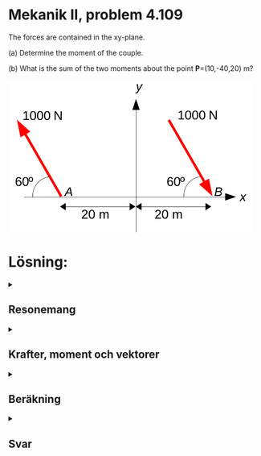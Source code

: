 # Mekanik II, problem 4.109

The forces are contained in the xy-plane. 

(a) Determine the moment of the couple.

(b) What is the sum of the two moments about the point $\mathbf{P}$=(10,-40,20) m?


![Mpar](./BF4_109a.png)


# Lösning:

<details>
    <summary>
        <h2>Resonemang<br></h2>
    </summary>
De två krafterna lika stora och motriktade. Därför bildar dem ett kraftpar. Ett kraftpar har den speciella egenskapen att det totala kraftmomentet från kraftparet är konstant oavsett momentpunkt. Därför kan vi välja en godtycklig punkt $P$ och beräkna kraftmomentet $\mathbf{M}_P$ för den valda punkten. Det ger oss då det konstanta kraftmomentet från vårt kraftpar.
</details>

<details>
    <summary>
        <h2>Krafter, moment och vektorer<br></h2>
    </summary>
För att kunna beräkna $\mathbf{M}_{P}$ behöver vi först bestämma en lämplig punkt $P$. Därefter ger momentekvationen att 

$\mathbf{M}_P = \sum_i \mathbf{r_i} \times \mathbf{F_i}$

där $\mathbf{r}_i$ är vektorn från momentpunkten $\mathbf{P}$ till där respektive kraft $\mathbf{F}_i$ verkar.


Vi inför beteckningar för krafter, avstånd och vinklar enlig figuren nedan:
![MparB](./BF4_109b.png)

Ett praktiskt val av $P$ är att där en av krafterna skär x-axeln, dvs vid $A$ eller $B$. För då kommer dels den kraften inte ge upphov till något kraftmoment (eftersom $r_{AA}=r_{BB}=0$ där), och ortsvektorn från momentpunkten till den andra kraften ($\mathbf{r}_{AB}$ eller $\mathbf{r}_{BA}$ kommer endast ha en ändlig komponent i x-led.

Låt oss välja $A$ som momentpunkt, d.v.s. vi bestämmer $\mathbf{M}_{A}=\mathbf{r}_{AB}\times\mathbf{F}_B$

där $\mathbf{F}_B$ är den högra kraften i figuren, d.v.s. den som korsar x-axeln i $B$. Då får vi

$\mathbf{r}_{AB}=2b \hat{x}$ m

$\mathbf{F}_B= F_B \cos 60 \hat{x} - F_B \sin 60 \hat{y}$ N


</details>

<details>
    <summary>
        <h2>Beräkning<br></h2>
    </summary>
Med $\mathbf{r}_{AB}$ och $\mathbf{F}_B$ kända kan vi beräkna $\mathbf{M}_{A}$.

$\mathbf{M}_{A}=\mathbf{r}_{AB}\times\mathbf{F}_B  =  (2b \hat{x}) \times ( F_B \cos 60 \hat{x} - F_B \sin 60 \hat{y}) 
= F_b\begin{vmatrix}
&\hat{x}&&\hat{y}&&\hat{z}&\\
\\
& 2b  && 0 && 0 &\\
\\
& \cos 60 && -\sin 60 && 0 &\\
\end{vmatrix} = \\
= -2bF_B \sin 60 \hat{z}$

</details>

<details>
    <summary>
        <h2>Svar<br></h2>
    </summary>
(a) Med insatta värden, $b$=20 m och $F_B$=1000 N blir det resulterande kraftmomentet $\mathbf{M}_A=-34.6 \hat{z}$ (kN)

(b) Eftersom kraftmomentet från ett kraftpar är oberoende av momentpunkt är kraftmomentet i (10.-40,20) m samma som $\mathbf{M}_A$, d.v.s. $\mathbf{M}=-34.6 \hat{z}$ (kN)

</details>
